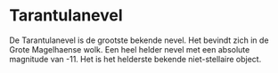 # Tarantulanevel

De Tarantulanevel is de grootste bekende nevel. Het bevindt zich in de Grote
Magelhaense wolk. Een heel helder nevel met een absolute magnitude van -11. Het
is het helderste bekende niet-stellaire object.
